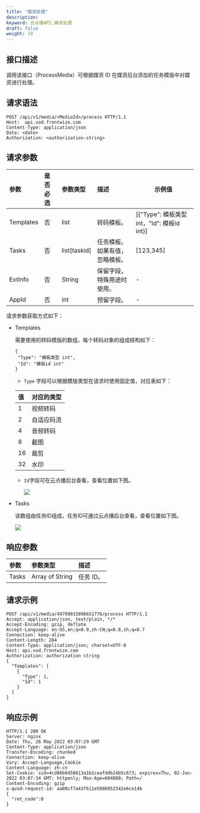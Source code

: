 ```yaml
---
title: "媒资处理"
description: 
keyword: 云点播API,媒资处理
draft: false
weight: 19
---
```


## 接口描述

调用该接口（ProcessMedia）可根据媒资 ID 在媒资后台添加的任务模版中对媒资进行处理。

## 请求语法

```
POST /api/v1/media/<MediaId>/process HTTP/1.1
Host:  api.vod.frontwize.com
Content-Type: application/json
Date: <date>
Authorization: <authorization-string>
```

## 请求参数

| 参数      | 是否必选 | 参数类型     | 描述                                | 示例值                                     |
| :-------- | :------- | :----------- | :---------------------------------- | ------------------------------------------ |
| Templates | 否       | list         | 转码模板。                          | [{"Type": 模板类型 int，"Id": 模板id int}] |
| Tasks     | 否       | list[taskid] | 任务模板。<br/>如果有值，忽略模板。 | [123,345]                                  |
| ExtInfo   | 否       | String       | 保留字段，特殊用途时使用。          | -                                          |
| AppId     | 否       | int          | 预留字段。                          | -                                          |

请求参数获取方式如下：

- Templates

  需要使用的转码模版的数组，每个转码对象的组成结构如下：

  ```
  {
   "Type": "模板类型 int", 
   "Id": "模板id int"
  }
  ```

  - `Type` 字段可以根据模版类型在请求时使用固定值，对应表如下：

  | 值   | 对应的类型 |
  | :--- | :--------- |
  | 1    | 视频转码   |
  | 2    | 自适应码流 |
  | 4    | 音频转码   |
  | 8    | 截图       |
  | 16   | 裁剪       |
  | 32   | 水印       |

  - `Id`字段可在云点播后台查看，查看位置如下图。

    ![](../../../_images/template_id.png)

- Tasks

  该数组由任务ID组成，任务ID可通过云点播后台查看，查看位置如下图。

  ![](../../../_images/task_id.png)

## 响应参数

| 参数  | 参数类型        | 描述      |
| :---- | :-------------- | :-------- |
| Tasks | Array of String | 任务 ID。 |

## 请求示例

```
POST /api/v1/media/49799015096651776/process HTTP/1.1
Accept: application/json, text/plain, */*
Accept-Encoding: gzip, deflate
Accept-Language: en-US,en;q=0.9,zh-CN;q=0.8,zh;q=0.7
Connection: keep-alive
Content-Length: 284
Content-Type: application/json; charset=UTF-8
Host: api.vod.frontwize.com
Authorization: authorization string
{
  "Templates": [
    {
      "Type": 1,
      "Id": 1
    }
  ]
}
```

## 响应示例

```
HTTP/1.1 200 OK
Server: nginx
Date: Thu, 26 May 2022 03:07:29 GMT
Content-Type: application/json
Transfer-Encoding: chunked
Connection: keep-alive
Vary: Accept-Language,Cookie
Content-Language: zh-cn
Set-Cookie: sid=4cd86b8450613a1b1ceafddb24b5c673; expires=Thu, 02-Jun-2022 03:07:34 GMT; httponly; Max-Age=604800; Path=/
Content-Encoding: gzip
x-qvod-request-id: aa08cf7a43f611e5886952542e6ce14b
{
  "ret_code":0
}
```
